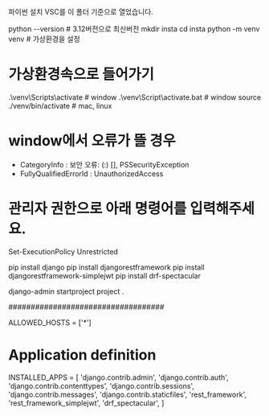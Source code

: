 파이썬 설치
VSC를 이 폴더 기준으로 열었습니다.

python --version # 3.12버전으로 최신버전
mkdir insta
cd insta
python -m venv venv # 가상환경을 설정

# 가상환경속으로 들어가기
.\venv\Scripts\activate # window
.\venv\Script\activate.bat # window
source ./venv/bin/activate # mac, linux

# window에서 오류가 뜰 경우
+ CategoryInfo          : 보안 오류: (:) [], PSSecurityException
+ FullyQualifiedErrorId : UnauthorizedAccess
# 관리자 권한으로 아래 명령어를 입력해주세요.
Set-ExecutionPolicy Unrestricted

pip install django
pip install djangorestframework
pip install djangorestframework-simplejwt
pip install drf-spectacular

django-admin startproject project .

###################################

ALLOWED_HOSTS = ['*']


# Application definition

INSTALLED_APPS = [
    'django.contrib.admin',
    'django.contrib.auth',
    'django.contrib.contenttypes',
    'django.contrib.sessions',
    'django.contrib.messages',
    'django.contrib.staticfiles',
    'rest_framework',
    'rest_framework_simplejwt',
    'drf_spectacular',
]
